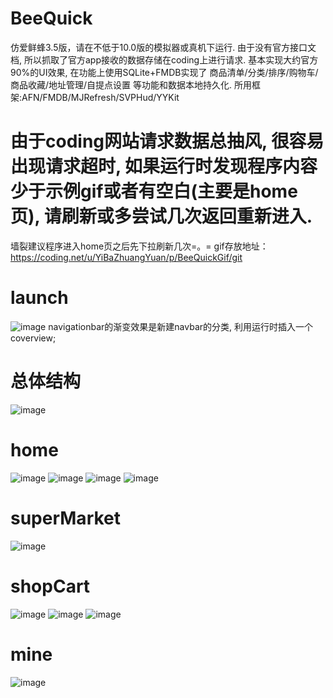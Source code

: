 # BeeQuick
仿爱鲜蜂3.5版，请在不低于10.0版的模拟器或真机下运行. 由于没有官方接口文档, 所以抓取了官方app接收的数据存储在coding上进行请求.
基本实现大约官方90%的UI效果, 在功能上使用SQLite+FMDB实现了 商品清单/分类/排序/购物车/商品收藏/地址管理/自提点设置 等功能和数据本地持久化.
所用框架:AFN/FMDB/MJRefresh/SVPHud/YYKit

# 由于coding网站请求数据总抽风, 很容易出现请求超时, 如果运行时发现程序内容少于示例gif或者有空白(主要是home页), 请刷新或多尝试几次返回重新进入.
墙裂建议程序进入home页之后先下拉刷新几次=。=
gif存放地址：https://coding.net/u/YiBaZhuangYuan/p/BeeQuickGif/git

# launch
![image](https://coding.net/u/YiBaZhuangYuan/p/BeeQuickGif/git/raw/master/launch-min.gif)
navigationbar的渐变效果是新建navbar的分类, 利用运行时插入一个coverview;

# 总体结构
![image](https://coding.net/u/YiBaZhuangYuan/p/BeeQuickGif/git/raw/master/page.gif)

# home
![image](https://coding.net/u/YiBaZhuangYuan/p/BeeQuickGif/git/raw/master/home-1-min.gif)
![image](https://coding.net/u/YiBaZhuangYuan/p/BeeQuickGif/git/raw/master/home-2-min.gif)
![image](https://coding.net/u/YiBaZhuangYuan/p/BeeQuickGif/git/raw/master/home-3-min.gif)
![image](https://coding.net/u/YiBaZhuangYuan/p/BeeQuickGif/git/raw/master/home-4-min.gif)

# superMarket
![image](https://coding.net/u/YiBaZhuangYuan/p/BeeQuickGif/git/raw/master/superMarket-min.gif)

# shopCart
![image](https://coding.net/u/YiBaZhuangYuan/p/BeeQuickGif/git/raw/master/shopCartAddress.gif)
![image](https://coding.net/u/YiBaZhuangYuan/p/BeeQuickGif/git/raw/master/shopCartEdit-min.gif)
![image](https://coding.net/u/YiBaZhuangYuan/p/BeeQuickGif/git/raw/master/shopCartCheckOut-min.gif)

# mine
![image](https://coding.net/u/YiBaZhuangYuan/p/BeeQuickGif/git/raw/master/mine.gif)
